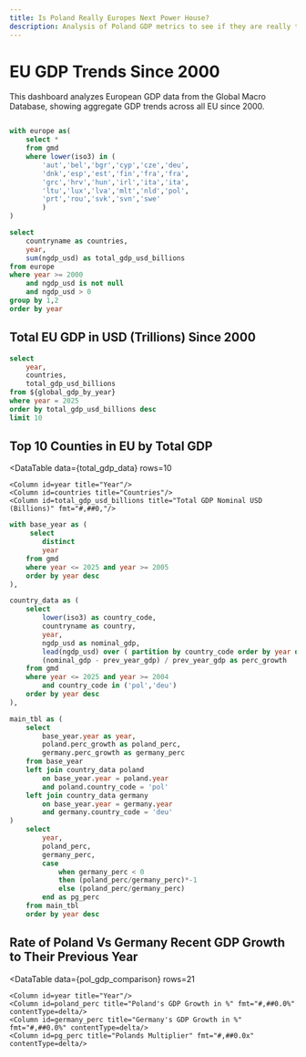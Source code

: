 ```yaml
---
title: Is Poland Really Europes Next Power House?
description: Analysis of Poland GDP metrics to see if they are really the up and coming EU leader.
---
```



# EU GDP Trends Since 2000
<LastRefreshed prefix="Data last updated"/>

This dashboard analyzes European GDP data from the Global Macro Database, showing aggregate GDP trends across all EU since 2000.

```sql global_gdp_by_year

with europe as(
    select *
    from gmd
    where lower(iso3) in (
        'aut','bel','bgr','cyp','cze','deu',
        'dnk','esp','est','fin','fra','fra',
        'grc','hrv','hun','irl','ita','ita',
        'ltu','lux','lva','mlt','nld','pol',
        'prt','rou','svk','svn','swe'
        )
)

select
    countryname as countries,
    year,
    sum(ngdp_usd) as total_gdp_usd_billions
from europe 
where year >= 2000 
    and ngdp_usd is not null 
    and ngdp_usd > 0
group by 1,2
order by year
```

## Total EU GDP in USD (Trillions) Since 2000

<LineChart 
    data={global_gdp_by_year}
    x=year
    y=total_gdp_usd_billions
    series=countries
    title="EU GDP in USD (Billions)"
    yAxisTitle="GDP (Trillions USD)"
    xAxisTitle="Year"
    yFmt="#,##0,,"
/>

```sql total_gdp_data
select 
    year,
    countries,
    total_gdp_usd_billions
from ${global_gdp_by_year}
where year = 2025
order by total_gdp_usd_billions desc
limit 10
```

## Top 10 Counties in EU by Total GDP

<DataTable 
    data={total_gdp_data}
    rows=10
>
    <Column id=year title="Year"/>
    <Column id=countries title="Countries"/>
    <Column id=total_gdp_usd_billions title="Total GDP Nominal USD (Billions)" fmt="#,##0,"/>
</DataTable>



```sql pol_gdp_comparison
with base_year as (
     select
        distinct
        year
    from gmd 
    where year <= 2025 and year >= 2005
    order by year desc
),

country_data as (
    select
        lower(iso3) as country_code,
        countryname as country,
        year,
        ngdp_usd as nominal_gdp,
        lead(ngdp_usd) over ( partition by country_code order by year desc) as prev_year_gdp,
        (nominal_gdp - prev_year_gdp) / prev_year_gdp as perc_growth
    from gmd 
    where year <= 2025 and year >= 2004
        and country_code in ('pol','deu')
    order by year desc
),

main_tbl as (
    select
        base_year.year as year,
        poland.perc_growth as poland_perc,
        germany.perc_growth as germany_perc
    from base_year
    left join country_data poland
        on base_year.year = poland.year
        and poland.country_code = 'pol'
    left join country_data germany
        on base_year.year = germany.year
        and germany.country_code = 'deu'
)
    select
        year,
        poland_perc,
        germany_perc,
        case 
            when germany_perc < 0
            then (poland_perc/germany_perc)*-1
            else (poland_perc/germany_perc)
        end as pg_perc
    from main_tbl 
    order by year desc
```
## Rate of Poland Vs Germany Recent GDP Growth to Their Previous Year
<DataTable 
    data={pol_gdp_comparison}
    rows=21
>
    <Column id=year title="Year"/>
    <Column id=poland_perc title="Poland's GDP Growth in %" fmt="#,##0.0%" contentType=delta/>
    <Column id=germany_perc title="Germany's GDP Growth in %" fmt="#,##0.0%" contentType=delta/>
    <Column id=pg_perc title="Polands Multiplier" fmt="#,##0.0x" contentType=delta/>
</DataTable>
